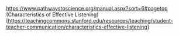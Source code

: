 https://www.pathwaystoscience.org/manual.aspx?sort=6#pagetop
(Characteristics of Effective Listening)[https://teachingcommons.stanford.edu/resources/teaching/student-teacher-communication/characteristics-effective-listening]
